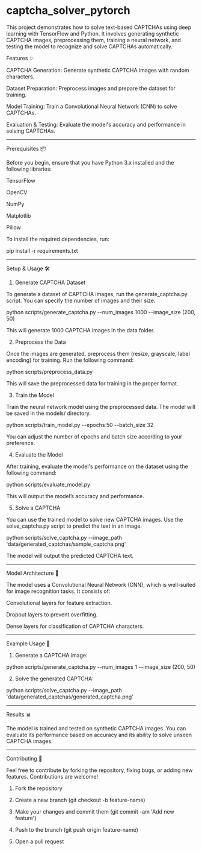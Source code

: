 # captcha_solver_pytorch

This project demonstrates how to solve text-based CAPTCHAs using deep learning with TensorFlow and Python. It involves generating synthetic CAPTCHA images, preprocessing them, training a neural network, and testing the model to recognize and solve CAPTCHAs automatically.

Features ✨

CAPTCHA Generation: Generate synthetic CAPTCHA images with random characters.
   
Dataset Preparation: Preprocess images and prepare the dataset for training.

Model Training: Train a Convolutional Neural Network (CNN) to solve CAPTCHAs.

Evaluation & Testing: Evaluate the model's accuracy and performance in solving CAPTCHAs.



---

Prerequisites 📦

Before you begin, ensure that you have Python 3.x installed and the following libraries:

TensorFlow

OpenCV

NumPy

Matplotlib

Pillow


To install the required dependencies, run:

pip install -r requirements.txt


---

Setup & Usage 🛠️

1. Generate CAPTCHA Dataset

To generate a dataset of CAPTCHA images, run the generate_captcha.py script. You can specify the number of images and their size.

python scripts/generate_captcha.py --num_images 1000 --image_size (200, 50)

This will generate 1000 CAPTCHA images in the data folder.

2. Preprocess the Data

Once the images are generated, preprocess them (resize, grayscale, label encoding) for training. Run the following command:

python scripts/preprocess_data.py

This will save the preprocessed data for training in the proper format.

3. Train the Model

Train the neural network model using the preprocessed data. The model will be saved in the models/ directory.

python scripts/train_model.py --epochs 50 --batch_size 32

You can adjust the number of epochs and batch size according to your preference.

4. Evaluate the Model

After training, evaluate the model's performance on the dataset using the following command:

python scripts/evaluate_model.py

This will output the model’s accuracy and performance.

5. Solve a CAPTCHA

You can use the trained model to solve new CAPTCHA images. Use the solve_captcha.py script to predict the text in an image.

python scripts/solve_captcha.py --image_path 'data/generated_captchas/sample_captcha.png'

The model will output the predicted CAPTCHA text.


---

Model Architecture 🧠

The model uses a Convolutional Neural Network (CNN), which is well-suited for image recognition tasks. It consists of:

Convolutional layers for feature extraction.

Dropout layers to prevent overfitting.

Dense layers for classification of CAPTCHA characters.



---

Example Usage 🚀

1. Generate a CAPTCHA image:



python scripts/generate_captcha.py --num_images 1 --image_size (200, 50)

2. Solve the generated CAPTCHA:



python scripts/solve_captcha.py --image_path 'data/generated_captchas/generated_captcha.png'


---

Results 📊

The model is trained and tested on synthetic CAPTCHA images. You can evaluate its performance based on accuracy and its ability to solve unseen CAPTCHA images.


---

Contributing 🤝

Feel free to contribute by forking the repository, fixing bugs, or adding new features. Contributions are welcome!

1. Fork the repository


2. Create a new branch (git checkout -b feature-name)


3. Make your changes and commit them (git commit -am 'Add new feature')


4. Push to the branch (git push origin feature-name)


5. Open a pull request
